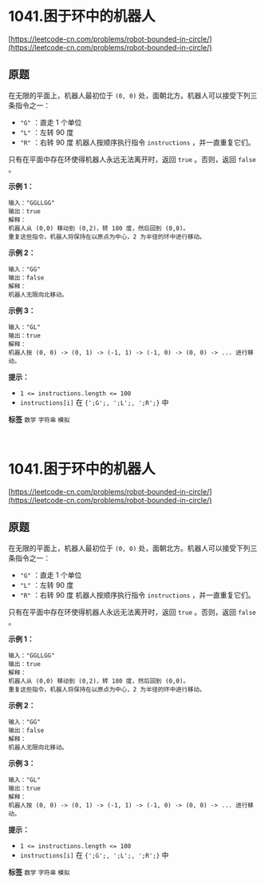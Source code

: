 # 1041.困于环中的机器人
[https://leetcode-cn.com/problems/robot-bounded-in-circle/](https://leetcode-cn.com/problems/robot-bounded-in-circle/) 
## 原题
在无限的平面上，机器人最初位于 `(0, 0)` 处，面朝北方。机器人可以接受下列三条指令之一：
-  `"G"` ：直走 1 个单位
-  `"L"` ：左转 90 度
-  `"R"` ：右转 90 度
机器人按顺序执行指令 `instructions` ，并一直重复它们。

只有在平面中存在环使得机器人永远无法离开时，返回 `true` 。否则，返回 `false` 。

 

 **示例 1：** 

```
输入："GGLLGG"
输出：true
解释：
机器人从 (0,0) 移动到 (0,2)，转 180 度，然后回到 (0,0)。
重复这些指令，机器人将保持在以原点为中心，2 为半径的环中进行移动。

```
 **示例 2：** 

```
输入："GG"
输出：false
解释：
机器人无限向北移动。

```
 **示例 3：** 

```
输入："GL"
输出：true
解释：
机器人按 (0, 0) -> (0, 1) -> (-1, 1) -> (-1, 0) -> (0, 0) -> ... 进行移动。
```
 

 **提示：** 
-  `1 <= instructions.length <= 100` 
-  `instructions[i]` 在 `{';G';, ';L';, ';R';}` 中
 
**标签**
`数学` `字符串` `模拟` 


## 
```go

```
>
# 1041.困于环中的机器人
[https://leetcode-cn.com/problems/robot-bounded-in-circle/](https://leetcode-cn.com/problems/robot-bounded-in-circle/) 
## 原题
在无限的平面上，机器人最初位于 `(0, 0)` 处，面朝北方。机器人可以接受下列三条指令之一：
-  `"G"` ：直走 1 个单位
-  `"L"` ：左转 90 度
-  `"R"` ：右转 90 度
机器人按顺序执行指令 `instructions` ，并一直重复它们。

只有在平面中存在环使得机器人永远无法离开时，返回 `true` 。否则，返回 `false` 。

 

 **示例 1：** 

```
输入："GGLLGG"
输出：true
解释：
机器人从 (0,0) 移动到 (0,2)，转 180 度，然后回到 (0,0)。
重复这些指令，机器人将保持在以原点为中心，2 为半径的环中进行移动。

```
 **示例 2：** 

```
输入："GG"
输出：false
解释：
机器人无限向北移动。

```
 **示例 3：** 

```
输入："GL"
输出：true
解释：
机器人按 (0, 0) -> (0, 1) -> (-1, 1) -> (-1, 0) -> (0, 0) -> ... 进行移动。
```
 

 **提示：** 
-  `1 <= instructions.length <= 100` 
-  `instructions[i]` 在 `{';G';, ';L';, ';R';}` 中
 
**标签**
`数学` `字符串` `模拟` 


## 
```go

```
>
